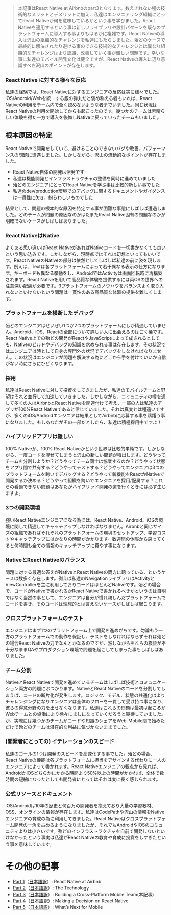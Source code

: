 > 本記事はReact Native at Airbnbのpart3となります。数えきれない程の技術的なメリットとデメリットに加え、私達はエンジニアリング組織にとってReact Nativeが何を意味しているかという事を学びました。React Nativeを適用するという事は新しいライブラリや設計パターンを既存のプラットフォームに導入する事よりもはるかに複雑です。React Nativeの導入は沢山の組織的なチャレンジを私達にもたらしました。殆どのケースで最終的に解決されたり避ける事のできる技術的なチャレンジとは異なり組織的なチャレンジはより認識、改善していく事が難しい問題です。幸いな事に私達のモバイル開発文化は健全ですが、React Nativeの導入に辺り意識すべき沢山のポイントが存在します。

### React Native に対する様々な反応

私達の経験では、React Nativeに対するエンジニアの反応は実に様々でした。iOS/Android/Webを統一する銀の弾丸だと褒め称える者もいれば、React Nativeの利用をチーム内で全く認めないような者までいました。同じ状況はReact Nativeの利用を開始してからも起こったのです。幾つかのチームは素晴らしい体験を得た一方で導入を後悔しNativeに戻っていったチームもいました。

## 根本原因の特定

React Nativeで開発をしていて、避けることのできないバグや改善、パフォーマンスの問題に遭遇しました。しかしながら、沢山の流動的なポイントが存在しました。

- React Native自体の開発は活発です
- 私達は機能開発とインフラストラクチャの整備を同時に進めていました
- 殆どのエンジニアにとってReact Nativeを学ぶ事は比較的新しい事でした
- 私達のdev/production環境でのデバッグに関するドキュメントやガイダンスは一貫性に欠き、紛らわしいものでした

結果として、問題の根本的な原因を特定する事が困難な事態にしばしば遭遇しました。どのチームが問題の原因なのかはたまたReact Native固有の問題なのかが明確でないケースがしばしばありました。

### React NativeはNative

よくある思い違いはReact NativeがあればNativeコードを一切書かなくても良いという思い込みです。しかしながら、現時点ではそれは幻想といってもいいです。React NativeのNativeの部分は依然としてしばしば私達の前に姿を現します。例えば、Textは各プラットフォームによって若干異なる表示の仕方になります。キーボードも異なる挙動をし、AndroidではActivityは画面回転時に再構築されます。React Nativeを用いて高品質な体験を提供するには両OSの世界への注意深い配慮が必要です。3プラットフォームのノウハウをバランスよく取り入れないといけないという問題は一貫性のある高品質な体験の提供を難しくします。

### プラットフォームを横断したデバッグ

殆どのエンジニアはせいぜい1つか2つのプラットフォームにしか精通していません。Android、iOS、Reactの全部について詳しい人に出会えるのはごく稀です。React Native上での殆どの開発がReactやJavaScriptによって成されるとしても、Nativeのビルドやデバッグの知識を求められる事は存在します。その状況ではエンジニアは時として自身の専門外の状況でデバッグをしなければなりません。この状況はエンジニアが問題を解決する為にどこから手を付けていいか自信がない時にさらにひどくなります。

### 採用

私達はReact Nativeに対して投資をしてきましたが、私達のモバイルチームと野望はそれと並行して加速していきました。しかしながら、コミュニティの噂を通して多くの人はAirbnbとReact Nativeを関連付けて考え、一部の人は私達のアプリが100%React Nativeであると信じていました。それは真実とは程遠いですが、多くのiOS/Androidエンジニアは結果としてAirbnbに応募する事を躊躇う事になりました。もしあなたがその一部だとしたら、私達は積極採用中ですよ！

### ハイブリッドアプリは難しい

100% Nativeか、100% React Nativeかという世界は比較的単純です。しかしながら、一度コードを混ぜてしまうと沢山の新しい問題が噴出します。どうやってチームを分割しようか？どうやってチーム同士は協業するのか？どうやって状態をアプリ間で共有する？どうやってテストする？どうやってエンジニアは3つのプラットフォームを跨いでデバッグする？どうやって新機能をReactかNativeで開発するか決める？どうやって組織を跨いでエンジニアを採用/配属する？これらの看過できない問題はあなたがハイブリッド開発の道を行くときには必ず生じますよ。

### 3つの開発環境

強いReact Nativeエンジニアになる為には、React Native、Android、iOSの環境に関して精通してキャッチアップしなければなりません。Airbnbと同じサイズの組織であればそれぞれのプラットフォームの環境のセットアップ、学習コストやキャッチアップにはかなりの時間がかかります。数週間の休暇から戻ってくると何時間も全ての情報のキャッチアップに費やす事になります。

### NativeとReact Nativeのバランス

問題に対する最適な答えがNativeとReact Nativeの両方に跨っている、というケースは数多く存在します。例えば私達のNavigationライブラリはActivityとViewControllerを主に利用しておりコードはほとんどNativeです。殆どの場合で、コードがNativeで書かれるかReact Nativeで書かれるべきかというのは自明ではなく当然の事として、エンジニアは自分が慣れ親しんだプラットフォームでコードを書き、そのコードは理想的とは言えないケースがしばしば起こります。

### クロスプラットフォームのテスト

エンジニアはまず1つのプラットフォーム上で開発を進めがちです。勿論もう一方のプラットフォームでの動作を保証し、テストをしなければならずそれは殆どの場合React Nativeの力でなんとかなるのですが、然しながらそれらの検証が不十分なままQAやプロダクション環境で問題を起こしてしまった事もしばしばありました。

### チーム分割

NativeとReact Nativeで開発を進めているチームはしばしば技術とコミュニケーション両方の問題にぶつかります。NativeとReact Nativeのコードを分割してしまえば、コードの断片化が発生します。ロジック、モデル、状態の共通化はよりチャレンジングになりエンジニアは全体のフローを一貫して受け持つ事になり、彼らの得意分野の力を出せなくなります。私達はこれらの問題は最初は起こるがWebチームとの協働により徐々にましになっていくだろうと期待していました。が、実際には幾つかのチームがコードや知識のシェアをWeb-Mobile間で始めただけで殆どのチームは潜在的な利益に気づかないままでした。

### (開発者にとっての) イテレーションのスピード

私達のゴールの1つは開発のスピードを高速化する事でした。殆どの場合、React Nativeの機能は各プラットフォームに担当をアサインする代わりに一人のエンジニアによって書かれます。React Nativeエンジニアの観点から見れば、AndroidかiOSどちらかにかかる時間より50%以上の時間がかかれば、全体で数時間の短縮になったとしても開発者にとってはそれは実に長く感じられます。

### 公式リソースとドキュメント

iOS/Androidは10年の歴史と何百万の開発者を抱えており大量の学習教材、OSS、オンラインの情報が存在します。私達はCodePathや沢山の情報をNativeエンジニアの育成の為に利用してきました。React Nativeはクロスプラットフォーム開発の一角を占めるようになりましたが、それでもAndroidやiOSのコミュニティよりは小さいです。殆どのインフラストラクチャを自前で開発しないといけなかったという事実は私達がReact Nativeの教育や育成に投資をしすぎたという事を意味しています。

# その他の記事
- [Part 1](https://medium.com/airbnb-engineering/react-native-at-airbnb-f95aa460be1c)（[日本語訳](https://github.com/react-native-jp/react-native-at-airbnb-jp-translation/blob/master/1-alt-react-native-at-airbnb.md)）: React Native at Airbnb
- [Part 2](https://medium.com/airbnb-engineering/react-native-at-airbnb-the-technology-dafd0b43838)（[日本語訳](https://github.com/react-native-jp/react-native-at-airbnb-jp-translation/blob/master/2-react-native-at-airbnb-the-technology.md)）: The Technology
- [Part 3](https://medium.com/airbnb-engineering/building-a-cross-platform-mobile-team-3e1837b40a88)（[日本語訳](https://github.com/react-native-jp/react-native-at-airbnb-jp-translation/blob/master/3-building-a-cross-platform-mobile-team.md)）: Building a Cross-Platform Mobile Team(本記事)
- [Part 4](https://medium.com/airbnb-engineering/sunsetting-react-native-1868ba28e30a)（[日本語訳](https://github.com/react-native-jp/react-native-at-airbnb-jp-translation/blob/master/4-sunsetting-react-native.md)）: Making a Decision on React Native
- [Part 5](https://medium.com/airbnb-engineering/whats-next-for-mobile-at-airbnb-5e71618576ab)（[日本語訳](https://github.com/react-native-jp/react-native-at-airbnb-jp-translation/blob/master/5-what%E2%80%99s-next-for-mobile-at-airbnb.md)）: What’s Next for Mobile
